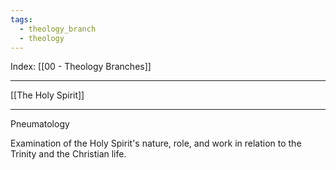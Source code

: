 ```yaml
---
tags:
  - theology_branch
  - theology
---
```

Index: [[00 - Theology Branches]]

---

[[The Holy Spirit]]

---

Pneumatology

Examination of the Holy Spirit's nature, role, and work in relation to the Trinity and the Christian life.